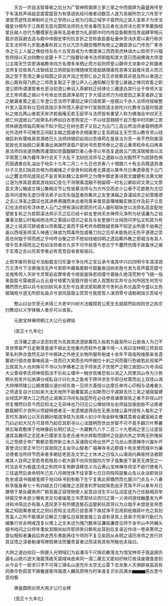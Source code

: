 <!-- { "loadSidebar": true } -->
　　天台一宗自法智尊者之后分为广智神照南屏三家三家之中而南屏为最盛再传至于车溪其声闻益显震雷霆音为有情说执经问难者动数百人遂为吴越所宗又六传至于湛堂贯遮性双单制听正作之学而以止观为归宿之域学子翕然向之其入室弟子为世法幢星分棋布于江南若无慈光圆照法师则尢号金春而玉应者也法师讳允若字季蘅族相里氏越人也代为簪缨家在唐有名造者尝为礼部郎中时内侍监鱼朝恩怙贵诞肆宰相元载亦敛容避去造与殿中侍御史李衎抗言折之世称直臣委祉垂休至讳庆君以柔行称庆实生法师年九岁能通春秋其父方以亢宗为期忽翛然有绝尘之趣尝游云门传忠广孝寺寺之元上人留之俾给侍左右十五受具戒为大僧渡涛江而西至虎林谒大山恢师于兴福恢师授以天台四教仪金篦十不二门指要钞诸书法师即能知其大意已而闻佛海大师澄公主南天竺崇恩演福教寺四方名僧多来栖止而方岩则师爱山静师尤龙象中之称雄者法师复往依焉凡法智结显立阴观妄别理随缘究竟蛣蜣理毒性恶等文益推斥其义而沉涵之至于恩清之兼业昭圆之异说齐润之党邪仁岳之背正亦皆察其非是及所以害道之故心既有得乃质之二师而复取正于澄公声入心通知解日至澄公甚器之俾司宾客之职澄公即所谓湛堂者也至治初澄公奉诏入燕都校正经律论三藏遂白其行业于帝师大宝法王帝师嘉之锡以今号命出世昌源净圣院丁岁大侵法师力为经度田之莱芜者辟之室之敝漏者葺之逾三年澄公念法师不置招之徕归请居第一座摄众千余人法师持规峻整升堂入室具有仪范经其指示多所悟入泰定中行宣政院请主弥陀兴化教寺当是时倡道杭之南北两山者若天岸济若我庵无若玉庭罕与法师皆有重望人称为佛海会中四天王居亡何退居云门视荣名利养如白衣苍狗变迁一不以经意翱翔千岩万壑中时同断江恩师休耕逸师临风笑咏不知夕阳之在树也君子又目之为云门三高云然法师身载明德声光外流终不可掩至正间起主越之圆通寺丞相康里公复具疏延主天竺灵山教寺灵山钱塘巨刹有璎珞泉其源绝已久法师持锡扣岩祝曰吾缘苟在是泉当为吾一来不然则废涸犹故也言始脱口泉果涌出渊渊然渐盈户部尚书贡君师泰比之慈云重荣桧命名曰再来泉法师四坐道场教雨灌溉如甘露醍醐饮者心泰寻以年高复退居云门筑深居精舍以法华观慧三昧为暮年净行会天下大乱干戈纷扰法师与之遇胁以白刃毅然不为屈辞色俱厉因遇害白乳溢出于地实十九年二月二十九日也世寿八十僧腊六十有五兵既退其诸孙子兰息幻始具衣棺为敛阇维之夕获舍利如菽者无算遂以某年月日奉遗骨痊于云门山之麓法师风度简远不妄言笑赵魏公孟俯呼之为僧中御史善诗若文雄健有法黄文献公溍为序其首谓其游戏如幻变化不测理事混融不相留碍一时名公卿如邓文肃公文原袁文清公桶虞文靖公集韩庄节公性皆慕法师与为方外交而忠介公泰不花歆艳为尤切函书问道殆无虚日得法弟子出住名伽蓝者则集庆之友奎演福之良谨延庆之如莹隆德之去让净圣之圆证也其进修弗辍而未出者则善来普慈昙曙维翰玄微无作及前子兰息幻也法师初号浮休老人云门之傍有溪曰若耶历代词人屡形赋咏世以法师名高宜配地望故复称之为若耶溪法师示灭之后已经十龄友奎持天衣禅师元净所为状请濂为之铭濂事文献公时每闻扬法师之善固以窃识之矣及与友奎接行业纯而问学弘又知其为有道之士铭其可辞或者以师素履之美而不获考终命颇致疑焉殊不知定业所感千劫弗迁虽以西域圣师深入神通三昧或为鸩毒所加或罹刀剑之厄卒未能免初无伤乎道德之崇高也何独于师而惑之乎呜呼台衡之宗不绝如线嘘四明之遗焰爇外教之邪城当有其人惜乎吾未得而见之有如法师者亦九京不可作矣感今思古宁不衋然伤情乎故备序之揭于玄塔之左以厉其学者必有竞竞自省者矣铭曰。

止观学废将焉征兮法船载宝归东瀛兮净光传之宝云承兮谁其中兴曰四明兮车溪深涵万丈清兮下注佛海流无声兮若耶中藏毒尾鲸兮鼓鬣奋迅树赤旌兮发为音声震百霆兮龙鬼怖愕人天听兮灵鹫岩岩摩帝青兮绀泉旋珠若琉缨兮膏脉久绝茂荒荆兮飞锡一指来盈盈兮莫峻匪山五云凝兮绛雾为室霞作扃兮欲入观慧权实并兮业何所因生何凭兮翛然而化假以兵兮如剑斫风本无形兮白液流浆昭厥灵兮舍利丛布光晶荧兮盛以五色玻璃瓶兮道无所损名益贞兮游风鼓扇尘冥冥兮我思哲人涕泗零兮请勒琬琰示吾铭兮

　　憨山曰台宗至元末得三大老中兴树大法幢观若公死生去就超然如戏则世之执宗扫教动以义学抹摋人者亦可以省矣。

　　元故宝林禅师桐江大公行业碑铭

　　(至正十九年化)

　　古浮屠之道以坚忍刻苦为先故其虑澄欲寡而入般若为最易所以云居诲人为己不贪世荣翠严日走聚落食或不继此无他重内而轻外也濂今得一人焉曰宝林桐江师其视荣名利养亦澹然无动于中瓶钵之外绝无长物所服布袍或十余年不易临殁维那来发遗箧欲行倡衣故事唯纸衾一具而已大笑而去呜呼据位十刹之间而履行危峻若此视翠严云居其为人也何殊可不书以为学佛者之法乎师吴氏子世居严之桐江故因以为号讳绍大父善母李氏师神观孤洁不乐处尘壒中一触世氛唯恐有以涴之入同里凤山寺为沙弥稍长祝发升坛纳满分戒私自计曰化龙之鱼肯于蹄涔求生乎即日杖策而出上双径山谒大辨禅师陵公公据席摄众道价倾东南一见师大善授以达摩氏单传心印相与诘难者久之师退复自计曰如来大法天地所不能覆载其止如斯而已乎遽辞去历三吴之墟宿留建业经匡庐溯大江之西还止湖湘汉沔间名伽蓝所在必往参焉诸尊宿告之者不异径山时师复慨然曰吾今而后知法之无异味也乃归见公公俾给侍左右师益加奋励胁不沾席者数载朝叩夕咨所以悟疑辨惑者无一发遗憾遂得自在无畏法陵公喜传授有人每形之于言时东海屿公以天目嫡孙唱道净慈为法择人如沙中淘金鲜有慊其意者会藏室阙主者乃曰必如大兄方可耳师乃起莅其职寻以心法既明而世出世智不可不竟手翻贝叶寒暑俱忘每夜敷席于地映像前长明灯读之一大藏教凡六千二百二十九卷阅之至三过遂皆通其旨趣师之志犹未已儒家言及老氏诸书亦择取而擩哜之自是内外之学两无所愧矣元之至顺壬申广教都总管府新立未久采诸舆论命出世严之乌龙山景德禅寺兴废补坏善誉流衍至正辛巳行宣政院迁主金华山智者广福禅寺寺近郡城十有余里而城中为廉访使者治所持节而来者多朝廷老臣及文学之士休沐之日恒入山诹询内典故持法者颇难其人自师之至若贵若贱若小若大靡不向风悦服四方学子翕集座下甚至无席受之一时法会号为极盛戊戌之秋院中复徇群请移住义乌云黄山宝林禅寺师坚不欲行使者凡三往返然后承命明年己亥八月朔觉体不佳至第七日日将殁鸣鼓集众告以永诀即敛目危坐或请书偈接笔掷于地曰纵书到弥勒下生宁复离此邪翛然而化服沙门衣五十八春秋享报身寿七十有四越五日行阇维之法获舍利罗如绀珠色齿牙贯珠不坏以某年月日建塔于某处藏焉师广额高眉正容悟物使人妄意自消生平以弘法匡徒为己任敲唱双举钟鼓交参未尝少懈有求文句者操笔立书贯穿经论而归之第一义谛间游戏翰墨发为声诗和冲简远亦有唐人遗风至于有所建造甃石运甓躬任其劳以为众倡手未尝捉金帛悉属之知因果者或尤之则曰吾知主法而已尝患滞下疾拭净不忍用厕纸摘菽叶充之其刻苦盖人之所不能堪非见解正力量弘岂易致是哉三会语有录其上首弟子兜率行勤已为编集行世永明戒茂复以塔上之文未述为愧乃数来征濂铭濂昔见师于金华山中共蝇头细书戏问之曰师年耄矣其眼尚如月耶师笑曰赖有此耳别后复录近作诗一卷来寄师之意似相知者濂自后奔走西东弗能再往今师则不复见矣因从永明之请历序师之苦行并其证悟之深者勒诸穹碑假佛法而饕贵富者过而读焉其有所触也夫铭曰。

大辨之道白如日一照便入光明域幻为岩瀑泻千尺珠玑散落龙为惜宝林师子亟返掷历遍名山绝爪迹大海震荡接天碧咸味由来同一滴二藏玄文密如织映灯夜读废寝食差别从今会于一欲求只字不可得三镇名山道充斥太空无云雷下击龙象人天俱辟易孤高有同泰华色茹苦不翅餐崖密伟哉德人麟凤质特为时来谁复识长风满水▆▆▆感古思今意何极

　　佛鉴圆照论师大用才公行业碑

　　(至正十九年化)


